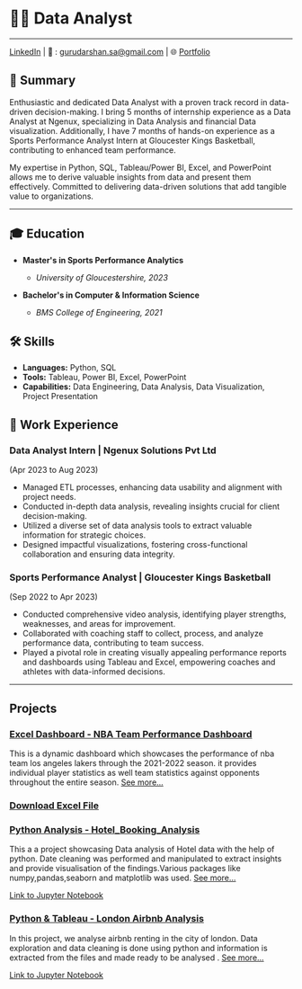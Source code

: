 # 👨‍💻 Data Analyst
---
[LinkedIn](https://www.linkedin.com/in/guru-darshan-s-a-491163254) | 📧 : gurudarshan.sa@gmail.com | 🌐 [Portfolio](https://www.yourportfolio.com)

## 🚀 Summary


Enthusiastic and dedicated Data Analyst with a proven track record in data-driven decision-making. I bring 5 months of internship experience as a Data Analyst at Ngenux, specializing in Data Analysis and financial Data visualization. Additionally, I have 7 months of hands-on experience as a Sports Performance Analyst Intern at Gloucester Kings Basketball, contributing to enhanced team performance.

My expertise in Python, SQL, Tableau/Power BI, Excel, and PowerPoint allows me to derive valuable insights from data and present them effectively. Committed to delivering data-driven solutions that add tangible value to organizations.

---

## 🎓 Education

- **Master's in Sports Performance Analytics**
  - *University of Gloucestershire, 2023*

- **Bachelor's in Computer & Information Science**
  - *BMS College of Engineering, 2021*
    

## 🛠️ Skills

- **Languages:** Python, SQL
- **Tools:** Tableau, Power BI, Excel, PowerPoint
- **Capabilities:** Data Engineering, Data Analysis, Data Visualization, Project Presentation
 
  
## 💼 Work Experience

### Data Analyst Intern        | Ngenux Solutions Pvt Ltd 
(Apr 2023 to Aug 2023)

- Managed ETL processes, enhancing data usability and alignment with project needs.
- Conducted in-depth data analysis, revealing insights crucial for client decision-making.
- Utilized a diverse set of data analysis tools to extract valuable information for strategic choices.
- Designed impactful visualizations, fostering cross-functional collaboration and ensuring data integrity.

### Sports Performance Analyst | Gloucester Kings Basketball 
(Sep 2022 to Apr 2023)

- Conducted comprehensive video analysis, identifying player strengths, weaknesses, and areas for improvement.
- Collaborated with coaching staff to collect, process, and analyze performance data, contributing to team success.
- Played a pivotal role in creating visually appealing performance reports and dashboards using Tableau and Excel, empowering coaches and athletes with data-informed decisions.

---

## Projects

### [Excel Dashboard - NBA Team Performance Dashboard](ExcelProject.md) 
This is a dynamic dashboard which showcases the performance of nba team los angeles lakers through the 2021-2022 season. it provides individual player statistics as well team statistics against opponents throughout the entire season. [See more...](ExcelProject.md)

### [Download Excel File](https://github.com/Guru-Darshan/guru-darshan.github.io/raw/207d4680f86b054a3caeeb9dab730f911c4fceba/s4216964_Dashboard.xlsx)



### [Python Analysis - Hotel_Booking_Analysis](https://github.com/Guru-Darshan/guru-darshan.github.io/blob/main/Hotel_Booking_Analysis.ipynb)
This a a project showcasing Data analysis of Hotel data with the help of python. Date cleaning was performed and manipulated to extract insights and provide visualisation of the findings.Various packages like numpy,pandas,seaborn and matplotlib was used. [See more...](https://github.com/Guru-Darshan/guru-darshan.github.io/blob/main/Hotel_Booking_Analysis.ipynb)

[Link to Jupyter Notebook](https://github.com/Guru-Darshan/guru-darshan.github.io/blob/main/Hotel_Booking_Analysis.ipynb)



### [Python & Tableau - London Airbnb Analysis ](https://github.com/Guru-Darshan/guru-darshan.github.io/blob/main/London_airbnb_listings.ipynb)
In this project, we analyse airbnb renting in the city of london. Data exploration and data cleaning is done using python and information is extracted from the files and made ready to be analysed . [See more...](https://github.com/Guru-Darshan/guru-darshan.github.io/blob/main/London_airbnb_listings.ipynb)

[Link to Jupyter Notebook](https://github.com/Guru-Darshan/guru-darshan.github.io/blob/main/London_airbnb_listings.ipynb)




